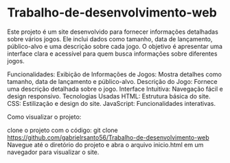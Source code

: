 # Trabalho-de-desenvolvimento-web

Este projeto é um site desenvolvido para fornecer informações detalhadas sobre vários jogos. Ele inclui dados como tamanho, data de lançamento, público-alvo e uma descrição sobre cada jogo. O objetivo é apresentar uma interface clara e acessível para quem busca informações sobre diferentes jogos.

Funcionalidades:
Exibição de Informações de Jogos: Mostra detalhes como tamanho, data de lançamento e público-alvo.
Descrição do Jogo: Fornece uma descrição detalhada sobre o jogo.
Interface Intuitiva: Navegação fácil e design responsivo.
Tecnologias Usadas
HTML: Estrutura básica do site.
CSS: Estilização e design do site.
JavaScript: Funcionalidades interativas.

Como visualizar o projeto:

clone o projeto com o código: git clone https://github.com/gabrielrsanto56/Trabalho-de-desenvolvimento-web 
Navegue até o diretório do projeto e abra o arquivo inicio.html em um navegador para visualizar o site.
